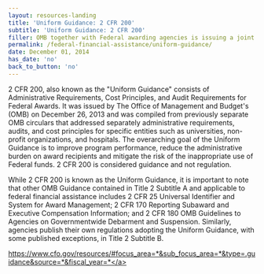 ```yaml
---
layout: resources-landing
title: 'Uniform Guidance: 2 CFR 200'
subtitle: 'Uniform Guidance: 2 CFR 200'
filler: OMB together with Federal awarding agencies is issuing a joint interim final rule to implement the new guidance at 2 C.F.R. 200 titled Uniform Administrative Requirements, Cost Principles, and Audit Requirements for Federal Awards (Uniform Guidance).
permalink: /federal-financial-assistance/uniform-guidance/
date: December 01, 2014
has_date: 'no'
back_to_button: 'no'
---
```


2 CFR 200, also known as the "Uniform Guidance" consists of Administrative Requirements, Cost Principles, and Audit Requirements for Federal Awards. It was issued by The Office of Management and Budget's (OMB) on December 26, 2013 and was compiled from previously separate OMB circulars that addressed separately administrative requirements, audits, and cost principles for specific entities such as universities, non-profit organizations, and hospitals. The overarching goal of the Uniform Guidance is to improve program performance, reduce the administrative burden on award recipients and mitigate the risk of the inappropriate use of Federal funds. 2 CFR 200 is considered guidance and not regulation.

While 2 CFR 200 is known as the Uniform Guidance, it is important to note that other OMB Guidance contained in Title 2 Subtitle A and applicable to federal financial assistance includes 2 CFR 25 Universal Identifier and System for Award Management; 2 CFR 170 Reporting Subaward and Executive Compensation Information; and 2 CFR 180 OMB Guidelines to Agencies on Governmentwide Debarment and Suspension. Similarly, agencies publish their own regulations adopting the Uniform Guidance, with some published exceptions, in Title 2 Subtitle B.

<span style="word-break: break-word; overflow-wrap:break-word;"><a href="https://www.cfo.gov/resources/#focus_area=*&sub_focus_area=*&type=.guidance&source=*&fiscal_year=*">https://www.cfo.gov/resources/#focus_area=*&sub_focus_area=*&type=.guidance&source=*&fiscal_year=*</a></span>

